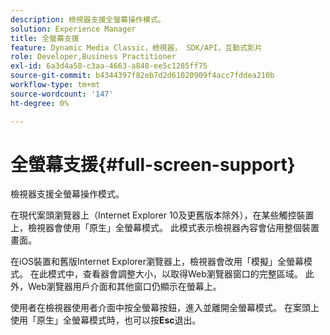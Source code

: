 ```yaml
---
description: 檢視器支援全螢幕操作模式。
solution: Experience Manager
title: 全螢幕支援
feature: Dynamic Media Classic，檢視器， SDK/API，互動式影片
role: Developer,Business Practitioner
exl-id: 6a3d4a58-c3aa-4663-a848-ee5c1285ff75
source-git-commit: b4344397f82eb7d2d61020909f4acc7fddea210b
workflow-type: tm+mt
source-wordcount: '147'
ht-degree: 0%

---
```


# 全螢幕支援{#full-screen-support}

檢視器支援全螢幕操作模式。

在現代案頭瀏覽器上（Internet Explorer 10及更舊版本除外），在某些觸控裝置上，檢視器會使用「原生」全螢幕模式。 此模式表示檢視器內容會佔用整個裝置畫面。

在iOS裝置和舊版Internet Explorer瀏覽器上，檢視器會改用「模擬」全螢幕模式。 在此模式中，查看器會調整大小，以取得Web瀏覽器窗口的完整區域。 此外，Web瀏覽器用戶介面和其他窗口仍顯示在螢幕上。

使用者在檢視器使用者介面中按全螢幕按鈕，進入並離開全螢幕模式。 在案頭上使用「原生」全螢幕模式時，也可以按&#x200B;**Esc**&#x200B;退出。
